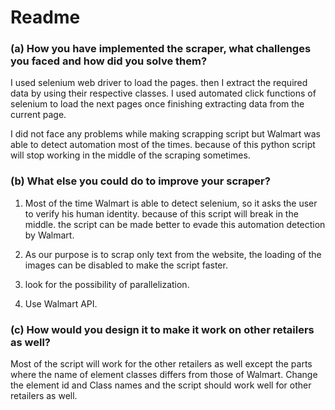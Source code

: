 


# Readme

### (a) How you have implemented the scraper, what challenges you faced and how did you solve them?
I used selenium web driver to load the pages. then I extract the required data by using their respective classes. I used automated click functions of selenium to load the next pages once finishing extracting data from the current page.

I did not face any problems while making scrapping script but Walmart was able to detect automation most of the times. because of this python script will stop working in the middle of the scraping sometimes. 


### (b) What else you could do to improve your scraper?

1. Most of the time Walmart is able to detect selenium, so it asks the user to verify his human identity. because of this script will break in the middle. the script can be made better to evade this automation detection by Walmart. 

2. As our purpose is to scrap only text from the website, the loading of the images can be disabled to make the script faster.

3. look for the possibility of parallelization.

4. Use Walmart API.

### (c) How would you design it to make it work on other retailers as well?
Most of the script will work for the other retailers as well except the parts where the name of element classes differs from those of Walmart. Change the element id and Class names and the script should work well for other retailers as well. 